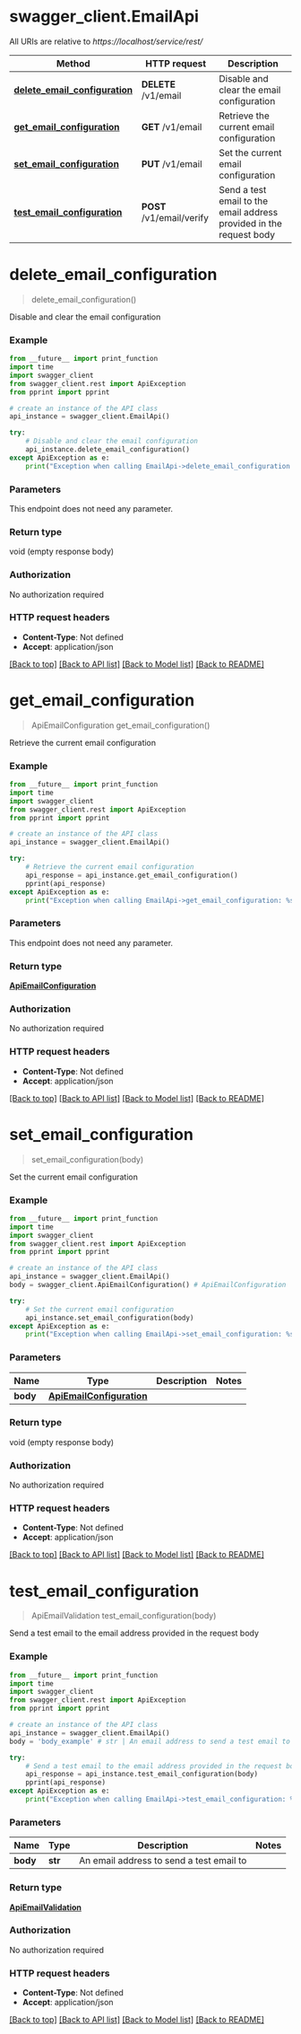 # swagger_client.EmailApi

All URIs are relative to *https://localhost/service/rest/*

Method | HTTP request | Description
------------- | ------------- | -------------
[**delete_email_configuration**](EmailApi.md#delete_email_configuration) | **DELETE** /v1/email | Disable and clear the email configuration
[**get_email_configuration**](EmailApi.md#get_email_configuration) | **GET** /v1/email | Retrieve the current email configuration
[**set_email_configuration**](EmailApi.md#set_email_configuration) | **PUT** /v1/email | Set the current email configuration
[**test_email_configuration**](EmailApi.md#test_email_configuration) | **POST** /v1/email/verify | Send a test email to the email address provided in the request body


# **delete_email_configuration**
> delete_email_configuration()

Disable and clear the email configuration



### Example
```python
from __future__ import print_function
import time
import swagger_client
from swagger_client.rest import ApiException
from pprint import pprint

# create an instance of the API class
api_instance = swagger_client.EmailApi()

try:
    # Disable and clear the email configuration
    api_instance.delete_email_configuration()
except ApiException as e:
    print("Exception when calling EmailApi->delete_email_configuration: %s\n" % e)
```

### Parameters
This endpoint does not need any parameter.

### Return type

void (empty response body)

### Authorization

No authorization required

### HTTP request headers

 - **Content-Type**: Not defined
 - **Accept**: application/json

[[Back to top]](#) [[Back to API list]](../README.md#documentation-for-api-endpoints) [[Back to Model list]](../README.md#documentation-for-models) [[Back to README]](../README.md)

# **get_email_configuration**
> ApiEmailConfiguration get_email_configuration()

Retrieve the current email configuration



### Example
```python
from __future__ import print_function
import time
import swagger_client
from swagger_client.rest import ApiException
from pprint import pprint

# create an instance of the API class
api_instance = swagger_client.EmailApi()

try:
    # Retrieve the current email configuration
    api_response = api_instance.get_email_configuration()
    pprint(api_response)
except ApiException as e:
    print("Exception when calling EmailApi->get_email_configuration: %s\n" % e)
```

### Parameters
This endpoint does not need any parameter.

### Return type

[**ApiEmailConfiguration**](ApiEmailConfiguration.md)

### Authorization

No authorization required

### HTTP request headers

 - **Content-Type**: Not defined
 - **Accept**: application/json

[[Back to top]](#) [[Back to API list]](../README.md#documentation-for-api-endpoints) [[Back to Model list]](../README.md#documentation-for-models) [[Back to README]](../README.md)

# **set_email_configuration**
> set_email_configuration(body)

Set the current email configuration



### Example
```python
from __future__ import print_function
import time
import swagger_client
from swagger_client.rest import ApiException
from pprint import pprint

# create an instance of the API class
api_instance = swagger_client.EmailApi()
body = swagger_client.ApiEmailConfiguration() # ApiEmailConfiguration | 

try:
    # Set the current email configuration
    api_instance.set_email_configuration(body)
except ApiException as e:
    print("Exception when calling EmailApi->set_email_configuration: %s\n" % e)
```

### Parameters

Name | Type | Description  | Notes
------------- | ------------- | ------------- | -------------
 **body** | [**ApiEmailConfiguration**](ApiEmailConfiguration.md)|  | 

### Return type

void (empty response body)

### Authorization

No authorization required

### HTTP request headers

 - **Content-Type**: Not defined
 - **Accept**: application/json

[[Back to top]](#) [[Back to API list]](../README.md#documentation-for-api-endpoints) [[Back to Model list]](../README.md#documentation-for-models) [[Back to README]](../README.md)

# **test_email_configuration**
> ApiEmailValidation test_email_configuration(body)

Send a test email to the email address provided in the request body



### Example
```python
from __future__ import print_function
import time
import swagger_client
from swagger_client.rest import ApiException
from pprint import pprint

# create an instance of the API class
api_instance = swagger_client.EmailApi()
body = 'body_example' # str | An email address to send a test email to

try:
    # Send a test email to the email address provided in the request body
    api_response = api_instance.test_email_configuration(body)
    pprint(api_response)
except ApiException as e:
    print("Exception when calling EmailApi->test_email_configuration: %s\n" % e)
```

### Parameters

Name | Type | Description  | Notes
------------- | ------------- | ------------- | -------------
 **body** | **str**| An email address to send a test email to | 

### Return type

[**ApiEmailValidation**](ApiEmailValidation.md)

### Authorization

No authorization required

### HTTP request headers

 - **Content-Type**: Not defined
 - **Accept**: application/json

[[Back to top]](#) [[Back to API list]](../README.md#documentation-for-api-endpoints) [[Back to Model list]](../README.md#documentation-for-models) [[Back to README]](../README.md)

